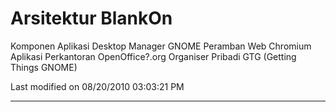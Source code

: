 # Arsitektur BlankOn

Komponen             Aplikasi
Desktop Manager      GNOME
Peramban Web         Chromium
Aplikasi Perkantoran OpenOffice?.org
Organiser Pribadi    GTG (Getting Things GNOME)

Last modified on 08/20/2010 03:03:21 PM


---
 
